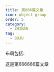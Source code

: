 ```yaml
---
title: 第666篇文章
icon: object-group
order: 5
category:
  - ZHINAN
tag:
  - BUJU
---
```


布局包括:


这是第666666篇文章